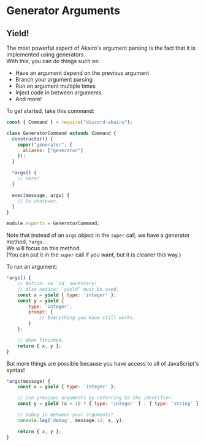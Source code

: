 # Generator Arguments

## Yield!

The most powerful aspect of Akairo's argument parsing is the fact that it is implemented using generators.  
With this, you can do things such as:

- Have an argument depend on the previous argument
- Branch your argument parsing
- Run an argument multiple times
- Inject code in between arguments
- And more!

To get started, take this command:

```js
const { Command } = require("discord-akairo");

class GeneratorCommand extends Command {
  constructor() {
    super("generator", {
      aliases: ["generator"]
    });
  }

  *args() {
    // Here!
  }

  exec(message, args) {
    // Do whatever.
  }
}

module.exports = GeneratorCommand;
```

Note that instead of an `args` object in the `super` call, we have a generator method, `*args`.  
We will focus on this method.  
(You can put it in the `super` call if you want, but it is cleaner this way.)

To run an argument:

```js
*args() {
    // Notice: no `id` necessary!
    // Also notice: `yield` must be used.
    const x = yield { type: 'integer' };
    const y = yield {
        type: 'integer',
        prompt: {
            // Everything you know still works.
        }
    };

    // When finished.
    return { x, y };
}
```

But more things are possible because you have access to all of JavaScript's syntax!

```js
*args(message) {
    const x = yield { type: 'integer' };

    // Use previous arguments by referring to the identifier.
    const y = yield (x > 10 ? { type: 'integer' } : { type: 'string' });

    // Debug in between your arguments!
    console.log('debug', message.id, x, y);

    return { x, y };
}
```
